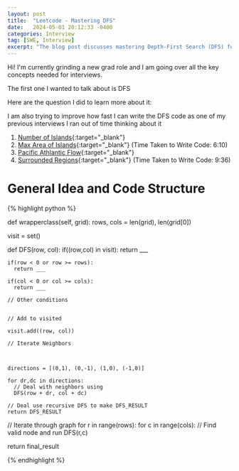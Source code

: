 ```yaml
---
layout: post
title:  "Leetcode - Mastering DFS"
date:   2024-05-01 20:12:33 -0400
categories: Interview
tag: [SWE, Interview]
excerpt: "The blog post discusses mastering Depth-First Search (DFS) for coding interviews, aiming to improve speed in writing DFS code. It outlines several questions tackled to understand DFS better "
---
```


Hi! I'm currently grinding a new grad role and I am going over all the key concepts needed for interviews. 


The first one I wanted to talk about is DFS


Here are the question I did to learn more about it:

I am also trying to improve how fast I can write the DFS code as one of my previous interviews I ran out of time thinking about it

1. [Number of Islands](https://leetcode.com/problems/number-of-islands/){:target="_blank"}
2. [Max Area of Islands](https://leetcode.com/problems/max-area-of-island){:target="_blank"} (Time Taken to Write Code: 6:10)
3. [Pacific Athlantic Flow](https://leetcode.com/problems/pacific-atlantic-water-flow){:target="_blank"} 
4. [Surrounded Regions](https://leetcode.com/problems/surrounded-regions){:target="_blank"} (Time Taken to Write Code: 9:36)

# General Idea and Code Structure

{% highlight python %}

def wrapperclass(self, grid):
  rows, cols = len(grid), len(grid[0])

  visit = set()

  def DFS(row, col):
    if((row,col) in visit):
      return ___

    if(row < 0 or row >= rows):
      return ___

    if(col < 0 or col >= cols):
      return ___
    
    // Other conditions 


    // Add to visited

    visit.add((row, col))

    // Iterate Neighbors



    directions = [(0,1), (0,-1), (1,0), (-1,0)]

    for dr,dc in directions:
      // Deal with neighbors using
      DFS(row + dr, col + dc)

    // Deal use recursive DFS to make DFS_RESULT
    return DFS_RESULT
  
  // Iterate through graph
  for r in range(rows):
    for c in range(cols):
      // Find valid node and run 
        DFS(r,c)
  

  return final_result
  



{% endhighlight %}






